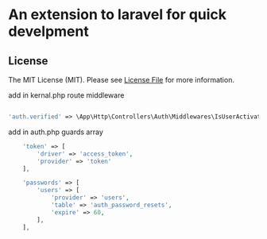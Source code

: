# An extension to laravel for quick develpment


## License

The MIT License (MIT). Please see [License File](LICENSE.md) for more information.

add in kernal.php route middleware
```php

'auth.verified' => \App\Http\Controllers\Auth\Middlewares\IsUserActivate::class,
```

add in auth.php guards array
```php
    'token' => [
        'driver' => 'access_token',
        'provider' => 'token'
    ],
```

```php
    'passwords' => [
        'users' => [
            'provider' => 'users',
            'table' => 'auth_password_resets',
            'expire' => 60,
        ],
    ],
```